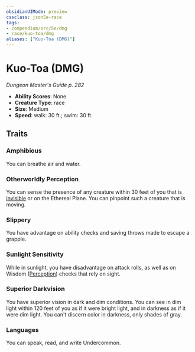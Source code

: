 ```yaml
---
obsidianUIMode: preview
cssclass: json5e-race
tags:
- compendium/src/5e/dmg
- race/kuo-toa/dmg
aliases: ["Kuo-Toa (DMG)"]
---
```


# Kuo-Toa (DMG)
*Dungeon Master's Guide p. 282*

- **Ability Scores**: None
- **Creature Type**: race
- **Size**: Medium
- **Speed**: walk: 30 ft.; swim: 30 ft.


## Traits

### Amphibious

You can breathe air and water.

### Otherworldly Perception

You can sense the presence of any creature within 30 feet of you that is [invisible](../../5e-rules/conditions.md##invisible) or on the Ethereal Plane. You can pinpoint such a creature that is moving.

### Slippery

You have advantage on ability checks and saving throws made to escape a grapple.

### Sunlight Sensitivity

While in sunlight, you have disadvantage on attack rolls, as well as on Wisdom ([Perception](../../5e-rules/skills.md##Perception)) checks that rely on sight.

### Superior Darkvision

You have superior vision in dark and dim conditions. You can see in dim light within 120 feet of you as if it were bright light, and in darkness as if it were dim light. You can't discern color in darkness, only shades of gray.

### Languages

You can speak, read, and write Undercommon.
